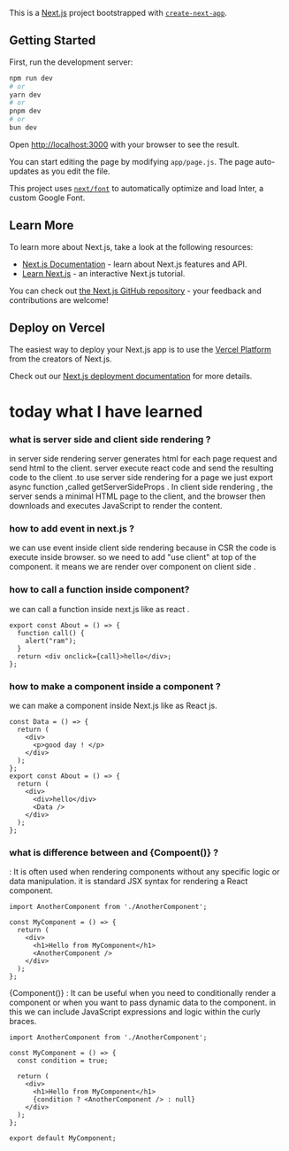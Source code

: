 This is a [Next.js](https://nextjs.org/) project bootstrapped with [`create-next-app`](https://github.com/vercel/next.js/tree/canary/packages/create-next-app).

## Getting Started

First, run the development server:

```bash
npm run dev
# or
yarn dev
# or
pnpm dev
# or
bun dev
```

Open [http://localhost:3000](http://localhost:3000) with your browser to see the result.

You can start editing the page by modifying `app/page.js`. The page auto-updates as you edit the file.

This project uses [`next/font`](https://nextjs.org/docs/basic-features/font-optimization) to automatically optimize and load Inter, a custom Google Font.

## Learn More

To learn more about Next.js, take a look at the following resources:

- [Next.js Documentation](https://nextjs.org/docs) - learn about Next.js features and API.
- [Learn Next.js](https://nextjs.org/learn) - an interactive Next.js tutorial.

You can check out [the Next.js GitHub repository](https://github.com/vercel/next.js/) - your feedback and contributions are welcome!

## Deploy on Vercel

The easiest way to deploy your Next.js app is to use the [Vercel Platform](https://vercel.com/new?utm_medium=default-template&filter=next.js&utm_source=create-next-app&utm_campaign=create-next-app-readme) from the creators of Next.js.

Check out our [Next.js deployment documentation](https://nextjs.org/docs/deployment) for more details.





# today what I have learned
### what is server side and client side rendering ?
in server side rendering server generates html  for each page request  and send html to the client. server execute react code and send the resulting code to the client .to use server side rendering for a page we just export async function ,called getServerSideProps .
In client side rendering , the server sends a minimal HTML page to the client, and the browser then downloads and executes JavaScript to render the content.
### how to add event in next.js ?
we can use event inside client side rendering because in CSR the code is execute inside browser.
so we need to add "use client" at top of the component.
it means we are render over component on client side .

### how to call a function inside component?
we can call a function inside next.js like as react .
```
export const About = () => {
  function call() {
    alert("ram");
  }
  return <div onclick={call}>hello</div>;
};
```
### how to make a component inside a component ?
we can make a component inside Next.js like as React js.
```
const Data = () => {
  return (
    <div>
      <p>good day ! </p>
    </div>
  );
};
export const About = () => {
  return (
    <div>
      <div>hello</div>
      <Data />
    </div>
  );
};
```
### what is difference between <Component /> and {Compoent()} ?
<Component /> : It is often used when rendering components without any specific logic or data manipulation. it is standard JSX syntax for rendering a React component.
```
import AnotherComponent from './AnotherComponent';

const MyComponent = () => {
  return (
    <div>
      <h1>Hello from MyComponent</h1>
      <AnotherComponent />
    </div>
  );
};
```

{Component()} : It can be useful when you need to conditionally render a component or when you want to pass dynamic data to the component. in this we can include JavaScript expressions and logic within the curly braces.
```
import AnotherComponent from './AnotherComponent';

const MyComponent = () => {
  const condition = true;

  return (
    <div>
      <h1>Hello from MyComponent</h1>
      {condition ? <AnotherComponent /> : null}
    </div>
  );
};

export default MyComponent;

```